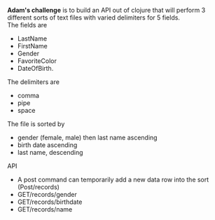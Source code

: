 <b>Adam's challenge</b> is to build an API out of clojure that will perform 3 different sorts of text files with varied delimiters for 5 fields.<br/> 
The fields are 

 - LastName
 - FirstName
 - Gender
 - FavoriteColor
 - DateOfBirth.

 The delimiters are 
 

 - comma
 - pipe
 - space 

The file is sorted by

 - gender (female, male) then last name ascending
 - birth date ascending
 - last name, descending

API

 - A post command can temporarily add a new data row into the sort (Post/records)
 - GET/records/gender 
 - GET/records/birthdate 
 - GET/records/name
